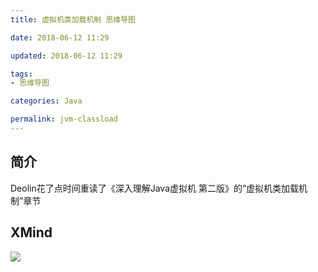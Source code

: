 ```yaml
---
title: 虚拟机类加载机制 思维导图

date: 2018-06-12 11:29

updated: 2018-06-12 11:29

tags:
- 思维导图

categories: Java

permalink: jvm-classload
---
```




## 简介

Deolin花了点时间重读了《深入理解Java虚拟机 第二版》的“虚拟机类加载机制”章节



## XMind

![](/images/mindmapping-jvm-classload-1.png)